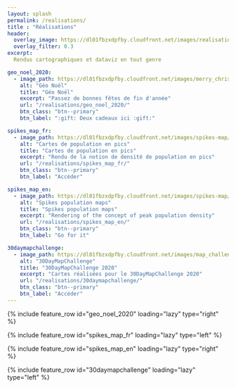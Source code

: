 ```yaml
---
layout: splash
permalink: /realisations/
title : "Réalisations"   
header:
  overlay_image: https://dl01fbzxdpfby.cloudfront.net/images/realisations_puzzle_sd.png
  overlay_filter: 0.3
excerpt:
  Rendus cartographiques et dataviz en tout genre

geo_noel_2020:
  - image_path: https://dl01fbzxdpfby.cloudfront.net/images/merry_christmas_aerialod_sd.png
    alt: "Géo Noël"
    title: "Géo Noël"
    excerpt: "Passez de bonnes fêtes de fin d'année"
    url: "/realisations/geo_noel_2020/"
    btn_class: "btn--primary"
    btn_label: ":gift: Deux cadeaux ici :gift:"

spikes_map_fr:
  - image_path: https://dl01fbzxdpfby.cloudfront.net/images/spikes-map/african_pop_border_sd.png
    alt: "Cartes de population en pics"
    title: "Cartes de population en pics"
    excerpt: "Rendu de la notion de densité de population en pics"
    url: "/realisations/spikes_map_fr/"
    btn_class: "btn--primary"
    btn_label: "Accéder"

spikes_map_en:
  - image_path: https://dl01fbzxdpfby.cloudfront.net/images/spikes-map/african_pop_border_sd.png
    alt: "Spikes population maps"
    title: "Spikes population maps"
    excerpt: "Rendering of the concept of peak population density"
    url: "/realisations/spikes_map_en/"
    btn_class: "btn--primary"
    btn_label: "Go for it"

30daymapchallenge:
  - image_path: https://dl01fbzxdpfby.cloudfront.net/images/map_challenge_themes_2020_ac_sd.png
    alt: "30DayMapChallenge"
    title: "30DayMapChallenge 2020"
    excerpt: "Cartes réalisées pour le 30DayMapChallenge 2020"
    url: "/realisations/30daymapchallenge/"
    btn_class: "btn--primary"
    btn_label: "Accéder"
---
```

{% include feature_row id="geo_noel_2020" loading="lazy" type="right" %}

{% include feature_row id="spikes_map_fr" loading="lazy" type="left" %}

{% include feature_row id="spikes_map_en" loading="lazy" type="right" %}

{% include feature_row id="30daymapchallenge" loading="lazy" type="left" %}
